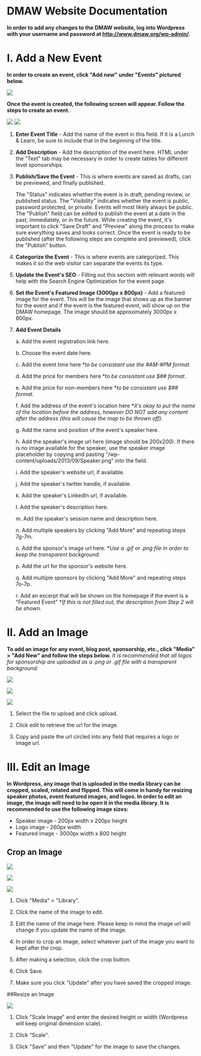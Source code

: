 DMAW Website Documentation
========

**In order to add any changes to the DMAW website, log into Wordpress with your username and password at http://www.dmaw.org/wp-admin/.**

# I. Add a New Event

**In order to create an event, click "Add new" under "Events" pictured below.**

![](Add_Event_1.png)


**Once the event is created, the following screen will appear. Follow the steps to create an event.**


![](Add_Event_2.png)
![](Add_Event_3.png)

1. **Enter Event Title** - Add the name of the event in this field. If it is a Lunch & Learn, be sure to include that in the beginning of the title.
      
2. **Add Description** - Add the description of the event here. HTML under the "Text" tab may be necessary in order to create tables for different level sponsorships.
      
3. **Publish/Save the Event** - This is where events are saved as drafts, can be previewed, and finally published. 
      
      The "Status" indicates whether the event is in draft, pending review, or published status.
      The "Visibility" indicates whether the event is public, password protected, or private. Events will most likely always be public.
      The "Publish" field can be edited to publish the event at a date in the past, immediately, or in the future.
      While creating the event, it's important to click "Save Draft" and "Preview" along the process to make sure everything saves and looks correct.
      Once the event is ready to be published (after the following steps are complete and previewed), click the "Publish" button.
            
4. **Categorize the Event** - This is where events are categorized. This makes it so the web visitor can separate the events its type.
      
5. **Update the Event's SEO** - Filling out this section with relevant words will help with the Search Engine Optimization for the event page. 
      
6. **Set the Event's Featured Image (3000px x 800px)** - Add a featured image for the event. This will be the image that shows up as the banner for the event and if the event is the featured event, will show up on the DMAW homepage. The image should be approximately 3000px x 800px.

7. **Add Event Details**

      a. Add the event registration link here.

      b. Choose the event date here.
      
      c. Add the event time here **to be consistant use the #AM-#PM format*.
      
      d. Add the price for members here **to be consistant use $## format*.
      
      e. Add the price for non-members here **to be consistant use $## format*.
      
      f. Add the address of the event's location here **it's okay to put the name of the location before the address, however DO NOT add any content after the address (this will cause the map to be thrown off).*
      
      g. Add the name and position of the event's speaker here.
      
      h. Add the speaker's image url here (image should be 200x200). If there is no image available for the speaker, use the speaker image placeholder by copying and pasting "/wp-content/uploads/2013/09/Speaker.png" into the field.
      
      i. Add the speaker's website url, if available.
      
      j. Add the speaker's twitter handle, if available.
      
      k. Add the speaker's LinkedIn url, if available.
      
      l. Add the speaker's description here.
      
      m. Add the speaker's session name and description here.
      
      n. Add multiple speakers by clicking "Add More" and repeating steps 7g-7m.
      
      o. Add the sponsor's image url here. **Use a .gif or .png file in order to keep the transparent background.*
      
      p. Add the url for the sponsor's website here.
      
      q. Add multiple sponsors by clicking "Add More" and repeating steps 7o-7p.
      
      r. Add an excerpt that will be shown on the homepage if the event is a "Featured Event" **If this is not filled out, the description from Step 2 will be shown.*


      
# II. Add an Image

**To add an image for any event, blog post, sponsorship, etc., click "Media" > "Add New" and follow the steps below.**
*It is recommended that all logos for sponsorship are uploaded as a .png or .gif file with a transparent background.*

![](Add_Image_1.png)

![](Add_Image_2.png)

![](Add_Image_3.png)

1. Select the file to upload and click upload.

2. Click edit to retrieve the url for the image.

3. Copy and paste the url circled into any field that requires a logo or image url.

 
# III. Edit an Image

**In Wordpress, any image that is uploaded in the media library can be cropped, scaled, rotated and flipped. This will come in handy for resizing speaker photos, event featured images, and logos. In order to edit an image, the image will need to be open it in the media library. It is recommended to use the following image sizes:**
* Speaker image - 200px width x 200px height
* Logo image - 260px width
* Featured image  - 3000px width x 800 height

## Crop an Image

![](Edit_an_Image.png)

![](Edit_an_Image_2.png)

![](Edit_Image_1.png)

1. Click "Media" > "Library".

2. Click the name of the image to edit.

3. Edit the name of the image here. Please keep in mind the image url will change if you update the name of the image.

4. In order to crop an image, select whatever part of the image you want to kept after the crop.

5. After making a selection, click the crop button.

6. Click Save.

7. Make sure you click "Update" after you have saved the cropped image.

##Resize an Image

![](Edit_Image_2.png)

1. Click "Scale Image" and enter the desired height or width (Wordpress will keep original dimension scale).

2. Click "Scale".

3. Click "Save" and then "Update" for the image to save the changes.




